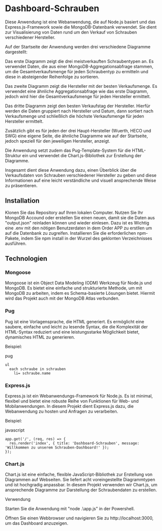 # Dashboard-Schrauben

Diese Anwendung ist eine Webanwendung, die auf Node.js basiert und das Express.js-Framework sowie die MongoDB-Datenbank verwendet. Sie dient zur Visualisierung von Daten rund um den Verkauf von Schrauben verschiedener Hersteller.

Auf der Startseite der Anwendung werden drei verschiedene Diagramme dargestellt:

Das erste Diagramm zeigt die drei meistverkauften Schraubentypen an. Es verwendet Daten, die aus einer MongoDB-Aggregationsabfrage stammen, um die Gesamtverkaufsmenge für jeden Schraubentyp zu ermitteln und diese in absteigender Reihenfolge zu sortieren.

Das zweite Diagramm zeigt die Hersteller mit der besten Verkaufsmenge. Es verwendet eine ähnliche Aggregationsabfrage wie das erste Diagramm, jedoch wird hier die Gesamtverkaufsmenge für jeden Hersteller ermittelt.

Das dritte Diagramm zeigt den besten Verkaufstag der Hersteller. Hierfür werden die Daten gruppiert nach Hersteller und Datum, dann sortiert nach Verkaufsmenge und schließlich die höchste Verkaufsmenge für jeden Hersteller ermittelt.

Zusätzlich gibt es für jeden der drei Haupt-Hersteller (Wuerth, HECO und SWG) eine eigene Seite, die ähnliche Diagramme wie auf der Startseite, jedoch speziell für den jeweiligen Hersteller, anzeigt.

Die Anwendung setzt zudem das Pug-Template-System für die HTML-Struktur ein und verwendet die Chart.js-Bibliothek zur Erstellung der Diagramme.

Insgesamt dient diese Anwendung dazu, einen Überblick über die Verkaufsdaten von Schrauben verschiedener Hersteller zu geben und diese Informationen auf eine leicht verständliche und visuell ansprechende Weise zu präsentieren.

## Installation

Klonen Sie das Repository auf Ihren lokalen Computer.
Nutzen Sie Ihr MongoDB Accound oder erstellen Sie einen neuen, damit sie die Daten aus "output.json" reinladen können und wieder einlesen. Dazu ist es Wichtig eine .env mit den nötigen Benutzerdaten in dem Order APP zu erstllen um auf die Datenbank zu zugreifen.
Installieren Sie die erforderlichen npm-Pakete, indem Sie npm install in der Wurzel des geklonten Verzeichnisses ausführen.

## Technologien

### Mongoose

Mongoose ist ein Object Data Modeling (ODM) Werkzeug für Node.js und MongoDB. Es bietet eine einfache und strukturierte Methode, um mit MongoDB zu arbeiten, indem es Schema-basierte Lösungen bietet.
Hiermit wird das Projekt auch mit der MongoDB Atlas verbunden.

### Pug

Pug ist eine Vorlagensprache, die HTML generiert. Es ermöglicht eine saubere, einfache und leicht zu lesende Syntax, die die Komplexität der HTML-Syntax reduziert und eine leistungsstarke Möglichkeit bietet, dynamisches HTML zu generieren.

Beispiel:

pug

``` 
ul
  each schraube in schrauben
    li= schraube.name 
```


### Express.js

Express.js ist ein Webanwendungs-Framework für Node.js. Es ist minimal, flexibel und bietet eine robuste Reihe von Funktionen für Web- und Mobilanwendungen. In diesem Projekt dient Express.js dazu, die Webanwendung zu hosten und Anfragen zu verarbeiten.

Beispiel:

javascript
``` 
app.get('/', (req, res) => {
  res.render('index', { title: 'Dashboard-Schrauben', message: 'Willkommen zu unserem Schrauben-Dashboard!' });
}); 
```


### Chart.js

Chart.js ist eine einfache, flexible JavaScript-Bibliothek zur Erstellung von Diagrammen auf Webseiten. Sie liefert acht voreingestellte Diagrammtypen und ist hochgradig anpassbar. In diesem Projekt verwenden wir Chart.js, um ansprechende Diagramme zur Darstellung der Schraubendaten zu erstellen.

Verwendung

Starten Sie die Anwendung mit "node .\app.js" in der Powershell.

Öffnen Sie einen Webbrowser und navigieren Sie zu http://localhost:3000, um das Dashboard anzuzeigen.

